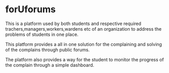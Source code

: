 # forUforums

This is a platform used by both students and respective required trachers,managers,workers,wardens etc of an organization to address the problems of students in one place.

This platform provides a all in one solution for the complaining and solving of the complains through public forums.

The platform also provides a way for the student to monitor the progress of the complain through a simple dashboard.